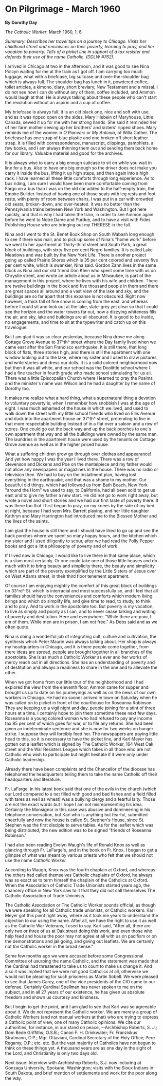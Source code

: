 On Pilgrimage - March 1960
==========================

**By Dorothy Day**

*The Catholic Worker*, March 1960, 1, 6.

*Summary: Describes her travel tips on a journey to Chicago. Visits her
childhood street and reminisces on their poverty, learning to pray, and
her vocation to poverty. Tells of a picket line in support of a tax
resister and defends their use of the name Catholic. (DDLW \#762).*

I arrived in Chicago at two in the afternoon, and it was good to see
Nina Polcyn waiting for me at the train as I got off. I am carrying too
much luggage, what with a briefcase, big suitcase and over-the-shoulder
bag which is always full. The shoulder bag has lunch in it, powdered
coffee, toilet articles, a kimono, diary, short breviary, New Testament
and a missal. I do not see how I can do without any of them, coffee
included, and Ammon would laugh at that. He is always talking about
these people who can't start the revolution without an aspirin and a cup
of coffee.

My briefcase is always full. It is an old black one, nice and soft with
use, and as it was ripped open on the sides, Mary Hlebein of Maryhouse,
Little Canada, sewed it up for me with her strong hands. She said it
reminded her of her farm mother sewing up her brothers' and sisters'
ripped shoes. Mary reminds me of the women in *O Pioneers* or *My
Antonia*, of Willa Cather. The briefcase has one strap of blue plastic
and one broken off short leather strap. It is filled with
correspondence, manuscript, clippings, pamphlets, a few books, and I am
always thinning them out and sending them back home for our library.
Valuable material and good for the archives.

It is always wise to carry a big enough suitcase to sit on while you
wait in line for a bus. Also to have one big enough so the driver does
not make you carry it inside the bus, lifting it up high steps, and then
again into a high rack. I have learned all these little comforts through
long experience. As to bus riding, I am sure I would have been more
comfortable coming from Fargo on a bus than I was on the old car added
to the half-empty train, the Empire Builder. Instead of having one of
those seats with leg rests and foot rests, with plenty of room between
chairs, I was put in a car with crowded old seats, broken-down, and
over-heated. It was no better than the Pennsylvania trains between New
York and Washington. But I got here quickly, and that is why I had taken
the train, in order to see Ammon again before he went to Notre Dame and
Purdue, and to have a visit with Fides Publishing House who are bringing
out my THERESE in the fall.

Nina and I went to the St. Benet Book Shop on South Wabash long enough
to see if there was mail, and to pick up some of Nina's "home work"
before we went to her apartment at Thirty-third street and South Park, a
great block of buildings, with sixty five per cent Negro families. It is
called Lake Meadows and was built by the New York Life. There is another
project going up called Prairie Shores which is 35 per cent colored and
seventy five per cent white, which is swankier, Nina said. Gordon Zahn
lives in the same block as Nina and our old friend Don Klein who spent
some time with us on Chrystie street, and wrote an article about us in
Milwaukee, is part of the management in this project, where he lives
with his wife and children. There are twelve buildings in the block and
five thousand people in them and there are great spaces all around and a
vast view of the lake and sky, and the buildings are so far apart that
this expanse is not obscured. Right now however, a thick fall of fine
snow is coming from the east, and whereas before I could sit and look
out at the lake, slate-grey yet clear so that I could see the horizon
and the water towers far out, now a dizzying whiteness fills the air,
and sky, lake and buildings are all obscured. It is good to be inside,
no engagements, and time to sit at the typewriter and catch up on this
travelogue.

But I am glad it was so clear yesterday, because Nina drove me along
Cottage Grove Avenue to 37^th^ street where the Day family lived when we
came east after the San Francisco earthquake. It is still there, that
long block of flats, three stories high, and there is still the
apartment with one window looking out to the lake, where my sister and I
used to draw pictures, and write stories and dress our dolls. It is a
solid colored neighborhood now but then it was all white, and our school
was the Doolittle school where I had a fine teacher in fourth grade who
made school stimulating for us all. There was a little Episcopalian
Church where I learned to pray the Psalms and the minister's name was
Wilson and he had a daughter by the name of Dorothy too.

It makes me realize what a hard thing, what a supernatural thing a
devotion to voluntary poverty is, when I remember how snobbish I was at
the age of eight. I was much ashamed of the house in which we lived, and
used to walk down the street with my little school friends who lived on
Ellis Avenue and duck into the apartment house on 37^th^ street,
pretending to live in that more respectable building instead of in a
flat over a saloon and a row of stores. One could go out the back way
and up the back porches to one's own apartment that way and all the
buildings were owned by the same man. The laundries in the apartment
house were used by the tenants on Cottage Grove avenue as well as in the
higher priced house.

What a suffering children grow go through over clothes and appearance!
And yet how happy I was the year I lived there. There was a row of
Stevenson and Dickens and Poe on the mantelpiece and my father would not
allow any newspapers or magazines in the house. There was no radio or
television then. We had to buy on the installment plan, having lost
everything in the earthquake, and that was a shame to my mother. Our
beautiful old things, which had followed us from Bath Beach, New York
"around the Horn" we used to say, to California, had all been sold to
get us east and to give my father a new start. He did not go to work
right away, but wrote a novel and short stories and we had our first
taste of poverty there. It was there too that I first began to pray, on
my knees by the side of my bed at night, because I had seen Mrs. Barrett
playing, and her little daughter Kathryn and Mary Harrington had
introduced me to the Blessed Mother and the lives of the saints.

I am glad the house is still there and I should have liked to go up and
see the back porches where we spent so many happy hours, and the kitchen
which my sister and I used diligently to scour, after we had read the
Polly Pepper books and got a little philosophy of poverty and of work.

If I lived now in Chicago, I would like to live there in that same
place, which is a slum most certainly. Or one could take one of those
little houses and do much with it to bring beauty and simplicity there,
the beauty and simplicity which are part of the poverty exemplified by
the Little Sisters of Jesus over on West Adams street, in their third
floor tenement apartment.

Of course I am enjoying mightily the comfort of this great block of
buildings on 33^rd^ St. which is interracial and most successfully so,
and I feel that all families should have the conveniences and comforts
which modern living brings and which do simplify life, and give time to
read, to study, to think and to pray. And to work in the apostolate too.
But poverty is my vocation, to live as simply and poorly as I can, and
to never cease talking and writing of poverty and destitution. Here and
everywhere. "While there are poor, I am of them. While men are in
prison, I am not free." As Debs said and as we often quote.

Nina is doing a wonderful job of integrating cult, culture and
cultivation, the synthesis which Peter Maurin was always talking about.
Her shop is always my headquarters in Chicago, and it is there people
come together, from there ideas are spread, people are brought together
in all branches of the apostolate. She is as much a Catholic Worker as
ever and her works of mercy reach out in all directions. She has an
understanding of poverty and of destitution and always a readiness to
share in the one and to alleviate the other.

When we got home from our little tour of the neighborhood and I had
explored the view from the eleventh floor, Ammon came for supper and
brought us up to date on his journeyings as well as on the news of our
own workers in Chicago. He had no sooner arrived in town on Saturday
when he was called on to picket in front of the courthouse for Roseanna
Robinson. They are keeping up a vigil night and day, people joining for
a stint of three hours at a time. I certainly hope to join them sometime
these next few days. Roseanna is a young colored woman who had refused
to pay any income tax 85 per cent of which goes for war, or to file any
returns. She had been given an indeterminate sentence and she is now for
two weeks on hunger strike. I suppose they will forcibly feed her. The
newspapers are paying little head to this, so it is necessary to have
the picket line, and Karl Meyer has gotten out a leaflet which is signed
by The Catholic Worker, 164 West Oak street and the War Resisters League
which takes in all those who are not Catholic who wish to participate
but might hesitate if it were only under Catholic leadership.

Already there have been complaints and the Chancellor of the diocese has
telephoned the headquarters telling them to take the name Catholic off
their headquarters and literature.

Fr. LaFarge, in his latest book said that one of the evils in the church
(which our Lord compared to a net filled with good and bad fishes and a
field filled with tares as well as wheat) was a bullying clergy and a
fearful laity. Those are not the exact words but I hope I am not
misrepresenting his idea. Certainly the Monsignor in this case was
abusive and domineering in his telephone conversation, but Karl who is
anything but fearful, submitted cheerfully and now the house is called
St. Stephen's House, since St. Stephen was the first disciple to serve
tables. As for the leaflet which was being distributed, the new edition
was to be signed "friends of Roseanna Robinson."

I had also been reading Evelyn Waugh's life of Ronald Knox as well as
glancing through Fr. LaFarge's, and in the book on Fr. Knox, I began to
get a glimpse of what was meant by various priests who felt that we
should not use the name *Catholic Worker.*

According to Waugh, Knox was the fourth chaplain at Oxford, and whereas
the others had called themselves Catholic chaplains of Oxford, he always
was so exact as to term himself the chaplain of the Catholics at Oxford.
When the Association of Catholic Trade Unionists started years ago, the
chancery office in New York saw to it that they did not call themselves
The Catholic Association of Trade Unionists.

The Catholic Association or The Catholic Worker sounds official, as
though we were speaking for all Catholic trade unionists, or Catholic
workers. Karl Meyer got this point right away, where as it took me years
to understand the objection to our using the name. After all, we have
the right to use it as well as the Catholic War Veterans, I used to say.
Karl said, "After all, there are only two or three of us at Oak street
doing this work, and even those who help feed and house the poor may not
agree at all with us on pacifism or on the demonstrations and jail
going, and giving out leaflets. We are certainly not *the* Catholic
worker in the broad sense."

Some few months ago we were accused before some Congressional Committee
of usurping the name Catholic, and the statement was made that the
Cardinal had threatened to take us to court to make us change it. And
also it was implied that we were not good Catholics at all, otherwise we
would not be pleading for such prisoners as Martin Sobell. We were
pleased to see that James Carey, one of the vice presidents of the CIO
came to our defense. Certainly Cardinal Spellman has never spoken to me
on the subject, and in all 27 years of our existence, he has given us
absolute freedom and shown us courtesy and kindness.

But I begin to get the point, and I am glad to see that Karl was so
agreeable about it. We do not represent the Catholic worker. We are
merely a group of Catholic Workers (and not manual workers at that) who
are trying to express a Catholic point of view, one of many Catholic
opinions. We cite our authorities, for instance, in our stand on peace,
--Archbishop Roberts, S. J.; Dom Bede Griffiths; O.S.B.; Canon F. H.
Drinkwater; Fr. Franziskus Stratmann, O.P.; Mgr. Ottaviani, Cardinal
Secretary of the Holy Office; Pere Regamy, O.P.; etc. etc. But the vast
majority of Catholics have not begun to think on these things yet. A
thousand years are as one day in the sight of the Lord, and Christianity
is only two days old.

Next issue: Interview with Archbishop Roberts, S.J. now lecturing at
Gonzaga University, Spokane, Washington; visits with the Sioux Indians
in South Dakota, and brief mention of settlements and work for the poor
along the way.
